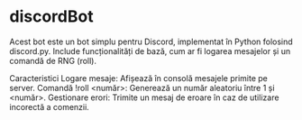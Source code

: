 # discordBot
Acest bot este un bot simplu pentru Discord, implementat în Python folosind discord.py. Include funcționalități de bază, cum ar fi logarea mesajelor și un comandă de RNG (roll).

Caracteristici
Logare mesaje: Afișează în consolă mesajele primite pe server.
Comandă !roll <număr>: Generează un număr aleatoriu între 1 și <număr>.
Gestionare erori: Trimite un mesaj de eroare în caz de utilizare incorectă a comenzii.
